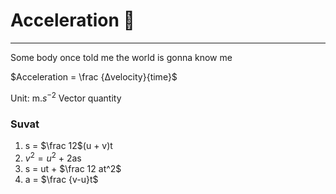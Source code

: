# Acceleration 🚓
---
Some body once told me the world is gonna know me

$Acceleration = \frac {Δvelocity}{time}$

Unit: m.$s^{-2}$
Vector quantity

### Suvat
1. s = $\frac 12$(u + v)t
2. $v^2 = u^2$ + 2as
3. s = ut + $\frac 12 at^2$
4. a = $\frac {v-u}t$


